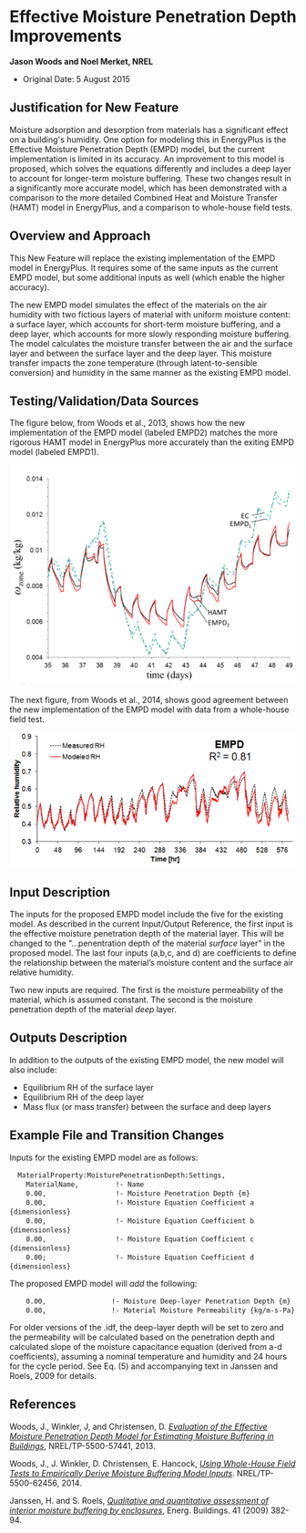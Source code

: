 Effective Moisture Penetration Depth Improvements
=================================================

**Jason Woods and Noel Merket, NREL**

 - Original Date: 5 August 2015

## Justification for New Feature ##

Moisture adsorption and desorption from materials has a significant effect on a building's humidity. One option for modeling this in EnergyPlus is the Effective Moisture Penetration Depth (EMPD) model, but the current implementation is limited in its accuracy. An improvement to this model is proposed, which solves the equations differently and includes a deep layer to account for longer-term moisture buffering. These two changes result in a significantly more accurate model, which has been demonstrated with a comparison to the more detailed Combined Heat and Moisture Transfer (HAMT) model in EnergyPlus, and a comparison to whole-house field tests.

## Overview and Approach ##

This New Feature will replace the existing implementation of the EMPD model in EnergyPlus. It requires some of the same inputs as the current EMPD model, but some additional inputs as well (which enable the higher accuracy).

The new EMPD model simulates the effect of the materials on the air humidity with two fictious layers of material with uniform moisture content: a surface layer, which accounts for short-term moisture buffering, and a deep layer, which accounts for more slowly responding moisture buffering. The model calculates the moisture transfer between the air and the surface layer and between the surface layer and the deep layer. This moisture transfer impacts the zone temperature (through latent-to-sensible conversion) and humidity in the same manner as the existing EMPD model.

## Testing/Validation/Data Sources ##

The figure below, from Woods et al., 2013, shows how the new implementation of the EMPD model (labeled EMPD2) matches the more rigorous HAMT model in EnergyPlus more accurately than the exiting EMPD model (labeled EMPD1).

![Comparison to HAMT](EMPD2-comparison-to-HAMT.png)

The next figure, from Woods et al., 2014, shows good agreement between the new implementation of the EMPD model with data from a whole-house field test.

![Comparison to data](EMPD2-comparison-to-data.png)

## Input Description ##

The inputs for the proposed EMPD model include the five for the existing model. As described in the current Input/Output Reference, the first input is the effective moisture penetration depth of the material layer. This will be changed to the "...penentration depth of the material *surface* layer" in the proposed model. The last four inputs (a,b,c, and d) are  coefficients to define the relationship between the material’s moisture content and the surface air relative humidity.

Two new inputs are required. The first is the moisture permeability of the material, which is assumed constant. The second is the moisture penetration depth of the material *deep* layer.

## Outputs Description ##

In addition to the outputs of the existing EMPD model, the new model will also include:

 - Equilibrium RH of the surface layer
 - Equilibrium RH of the deep layer
 - Mass flux (or mass transfer) between the surface and deep layers

## Example File and Transition Changes ##

Inputs for the existing EMPD model are as follows:

```
  MaterialProperty:MoisturePenetrationDepth:Settings,
    MaterialName,         !- Name
    0.00,                 !- Moisture Penetration Depth {m}
    0.00,                 !- Moisture Equation Coefficient a {dimensionless}
    0.00,                 !- Moisture Equation Coefficient b {dimensionless}
    0.00,                 !- Moisture Equation Coefficient c {dimensionless}
    0.00;                 !- Moisture Equation Coefficient d {dimensionless}
```

The proposed EMPD model will *add* the following:

```
    0.00,                !- Moisture Deep-layer Penetration Depth {m}
    0.00,                !- Material Moisture Permeability {kg/m-s-Pa}
```

For older versions of the .idf, the deep-layer depth will be set to zero and the permeability will be calculated based on the penetration depth and calculated slope of the moisture capacitance equation (derived from a-d coefficients), assuming a nominal temperature and humidity and 24 hours for the cycle period. See Eq. (5) and accompanying text in Janssen and Roels, 2009 for details.

## References ##

Woods, J., Winkler, J, and Christensen, D. [*Evaluation of the Effective Moisture Penetration Depth Model for Estimating Moisture Buffering in Buildings*](http://www.nrel.gov/docs/fy13osti/57441.pdf), NREL/TP-5500-57441, 2013.

Woods, J., J. Winkler, D. Christensen, E. Hancock, [*Using Whole-House Field Tests to Empirically Derive Moisture Buffering Model Inputs*](http://www.nrel.gov/docs/fy14osti/62456.pdf). NREL/TP-5500-62456, 2014.

Janssen, H. and S. Roels, [*Qualitative and quantitative assessment of interior moisture buffering by enclosures*](http://www.sciencedirect.com/science/article/pii/S0378778808002387), Energ. Buildings. 41 (2009) 382-94.





